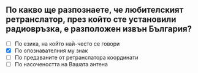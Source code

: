 ## По какво ще разпознаете, че любителският ретранслатор, през който сте установили радиовръзка, е разположен извън България?

<!-- Верният отговор е отбелязан с [X] -->

- [ ] По езика, на който най-често се говори
- [X] По опознавателния му знак
- [ ] По предаваните от ретранслатора координати
- [ ] По насочеността на Вашата антена
